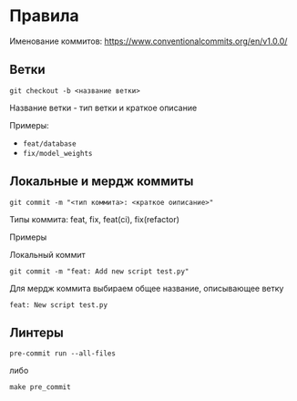 # Правила

Именование коммитов: https://www.conventionalcommits.org/en/v1.0.0/

## Ветки

`git checkout -b <название ветки>`

Название ветки - тип ветки и краткое описание

Примеры:
- `feat/database`
- `fix/model_weights`

## Локальные и мердж коммиты

`git commit -m "<тип коммита>: <краткое оиписание>"`

Типы коммита: feat, fix, feat(ci), fix(refactor)

Примеры

Локальный коммит

`git commit -m "feat: Add new script test.py"`

Для мердж коммита выбираем общее название, описывающее ветку

`feat: New script test.py`

## Линтеры

`pre-commit run --all-files`

либо

`make pre_commit`
